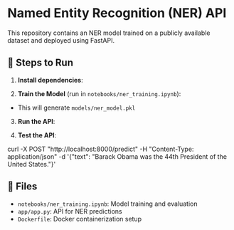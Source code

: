 # Named Entity Recognition (NER) API

This repository contains an NER model trained on a publicly available dataset and deployed using FastAPI.

## 🚀 Steps to Run

1. **Install dependencies**:

2. **Train the Model** (run in `notebooks/ner_training.ipynb`):
- This will generate `models/ner_model.pkl`

3. **Run the API**:

4. **Test the API**:

curl -X POST "http://localhost:8000/predict" -H "Content-Type: application/json" -d '{"text": "Barack Obama was the 44th President of the United States."}'


## 📂 Files
- `notebooks/ner_training.ipynb`: Model training and evaluation
- `app/app.py`: API for NER predictions
- `Dockerfile`: Docker containerization setup
